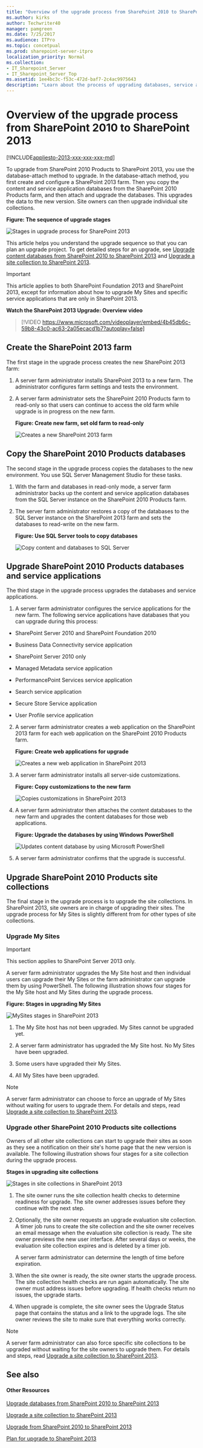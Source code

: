 ```yaml
---
title: "Overview of the upgrade process from SharePoint 2010 to SharePoint 2013"
ms.author: kirks
author: Techwriter40
manager: pamgreen
ms.date: 7/25/2017
ms.audience: ITPro
ms.topic: concetpual
ms.prod: sharepoint-server-itpro
localization_priority: Normal
ms.collection:
- IT_Sharepoint_Server
- IT_Sharepoint_Server_Top
ms.assetid: 1ee4bc3c-f53c-472d-baf7-2c4ac9975643
description: "Learn about the process of upgrading databases, service applications, My Sites, and site collections to SharePoint."
---
```


# Overview of the upgrade process from SharePoint 2010 to SharePoint 2013

[!INCLUDE[appliesto-2013-xxx-xxx-xxx-md](../includes/appliesto-2013-xxx-xxx-xxx-md.md)]
  
To upgrade from SharePoint 2010 Products to SharePoint 2013, you use the database-attach method to upgrade. In the database-attach method, you first create and configure a SharePoint 2013 farm. Then you copy the content and service application databases from the SharePoint 2010 Products farm, and then attach and upgrade the databases. This upgrades the data to the new version. Site owners can then upgrade individual site collections.
  
**Figure: The sequence of upgrade stages**

![Stages in upgrade process for SharePoint 2013](../media/77510e88-3b41-4f68-ab89-53e11566efeb.png)
  
This article helps you understand the upgrade sequence so that you can plan an upgrade project. To get detailed steps for an upgrade, see [Upgrade content databases from SharePoint 2010 to SharePoint 2013](upgrade-content-databases-from-sharepoint-2010-to-sharepoint-2013.md) and [Upgrade a site collection to SharePoint 2013](upgrade-a-site-collection-to-sharepoint-2013.md).
  
> [!IMPORTANT]
> This article applies to both SharePoint Foundation 2013 and SharePoint 2013, except for information about how to upgrade My Sites and specific service applications that are only in SharePoint 2013. 
  
**Watch the SharePoint 2013 Upgrade: Overview video**

> [!VIDEO https://www.microsoft.com/videoplayer/embed/4b45db6c-59b8-43c0-ac63-2a05ecacd1b7?autoplay=false]
## Create the SharePoint 2013 farm
<a name="CreateFarm"> </a>

The first stage in the upgrade process creates the new SharePoint 2013 farm:
  
1. A server farm administrator installs SharePoint 2013 to a new farm. The administrator configures farm settings and tests the environment.
    
2. A server farm administrator sets the SharePoint 2010 Products farm to read-only so that users can continue to access the old farm while upgrade is in progress on the new farm.
    
   **Figure: Create new farm, set old farm to read-only**

     ![Creates a new SharePoint 2013 farm](../media/cbe82eee-5379-449f-b76e-5fbff6d67191.png)
  
## Copy the SharePoint 2010 Products databases
<a name="CopyDatabases"> </a>

The second stage in the upgrade process copies the databases to the new environment. You use SQL Server Management Studio for these tasks.
  
1. With the farm and databases in read-only mode, a server farm administrator backs up the content and service application databases from the SQL Server instance on the SharePoint 2010 Products farm.
    
2. The server farm administrator restores a copy of the databases to the SQL Server instance on the SharePoint 2013 farm and sets the databases to read-write on the new farm.
    
   **Figure: Use SQL Server tools to copy databases**

     ![Copy content and databases to SQL Server](../media/0b069d59-1d47-45d7-83d4-5085d65b0e5e.png)
  
## Upgrade SharePoint 2010 Products databases and service applications
<a name="Databases"> </a>

The third stage in the upgrade process upgrades the databases and service applications.
  
1. A server farm administrator configures the service applications for the new farm. The following service applications have databases that you can upgrade during this process:
    
  - SharePoint Server 2010 and SharePoint Foundation 2010
    
  - Business Data Connectivity service application
    
  - SharePoint Server 2010 only
    
  - Managed Metadata service application
    
  - PerformancePoint Services service application
    
  - Search service application
    
  - Secure Store Service application
    
  - User Profile service application
    
2. A server farm administrator creates a web application on the SharePoint 2013 farm for each web application on the SharePoint 2010 Products farm.
    
   **Figure: Create web applications for upgrade**

     ![Creates a new web application in SharePoint 2013](../media/cade9f01-ca67-4c34-9972-ffdac1fda595.png)
  
3. A server farm administrator installs all server-side customizations.
    
   **Figure: Copy customizations to the new farm**

     ![Copies customizations in SharePoint 2013](../media/5ad0026c-c7ef-463b-bad3-1322628d79f5.png)
  
4. A server farm administrator then attaches the content databases to the new farm and upgrades the content databases for those web applications.
    
   **Figure: Upgrade the databases by using Windows PowerShell**

     ![Updates content database by using Microsoft PowerShell](../media/58986f24-7655-4962-954a-fe2860b1c5e0.png)
  
5. A server farm administrator confirms that the upgrade is successful.
    
## Upgrade SharePoint 2010 Products site collections
<a name="UpgradeSites"> </a>

The final stage in the upgrade process is to upgrade the site collections. In SharePoint 2013, site owners are in charge of upgrading their sites. The upgrade process for My Sites is slightly different from for other types of site collections. 
  
### Upgrade My Sites
<a name="MySites"> </a>

> [!IMPORTANT]
> This section applies to SharePoint Server 2013 only. 
  
A server farm administrator upgrades the My Site host and then individual users can upgrade their My Sites or the farm administrator can upgrade them by using PowerShell. The following illustration shows four stages for the My Site host and My Sites during the upgrade process.
  
**Figure: Stages in upgrading My Sites**

![MySites stages in SharePoint 2013](../media/a8c56857-ad12-46b1-829c-f6fc5e3d17fe.png)
  
1. The My Site host has not been upgraded. My Sites cannot be upgraded yet.
    
2. A server farm administrator has upgraded the My Site host. No My Sites have been upgraded.
    
3. Some users have upgraded their My Sites.
    
4. All My Sites have been upgraded.
    
> [!NOTE]
> A server farm administrator can choose to force an upgrade of My Sites without waiting for users to upgrade them. For details and steps, read [Upgrade a site collection to SharePoint 2013](upgrade-a-site-collection-to-sharepoint-2013.md). 
  
### Upgrade other SharePoint 2010 Products site collections
<a name="SiteCollections"> </a>

Owners of all other site collections can start to upgrade their sites as soon as they see a notification on their site's home page that the new version is available. The following illustration shows four stages for a site collection during the upgrade process.
  
**Stages in upgrading site collections**

![Stages in site collections in SharePoint 2013](../media/253484d7-523a-4372-8e7e-aa7d9bc6ffdc.png)
  
1. The site owner runs the site collection health checks to determine readiness for upgrade. The site owner addresses issues before they continue with the next step.
    
2. Optionally, the site owner requests an upgrade evaluation site collection. A timer job runs to create the site collection and the site owner receives an email message when the evaluation site collection is ready. The site owner previews the new user interface. After several days or weeks, the evaluation site collection expires and is deleted by a timer job.
    
    A server farm administrator can determine the length of time before expiration.
    
3. When the site owner is ready, the site owner starts the upgrade process. The site collection health checks are run again automatically. The site owner must address issues before upgrading. If health checks return no issues, the upgrade starts.
    
4. When upgrade is complete, the site owner sees the Upgrade Status page that contains the status and a link to the upgrade logs. The site owner reviews the site to make sure that everything works correctly.
    
> [!NOTE]
> A server farm administrator can also force specific site collections to be upgraded without waiting for the site owners to upgrade them. For details and steps, read [Upgrade a site collection to SharePoint 2013](upgrade-a-site-collection-to-sharepoint-2013.md). 
  
## See also
<a name="UpgradeSites"> </a>

#### Other Resources

[Upgrade databases from SharePoint 2010 to SharePoint 2013](upgrade-databases-0.md)
  
[Upgrade a site collection to SharePoint 2013](upgrade-a-site-collection-to-sharepoint-2013.md)
  
[Upgrade from SharePoint 2010 to SharePoint 2013](upgrade-from-sharepoint-2010-to-sharepoint-2013.md)
  
[Plan for upgrade to SharePoint 2013](plan-for-upgrade.md)

